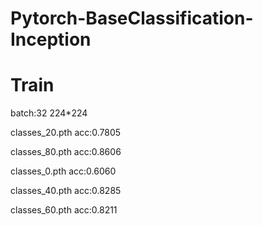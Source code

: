 # Pytorch-BaseClassification-Inception
# Train

batch:32 224*224

classes_20.pth acc:0.7805

classes_80.pth acc:0.8606

classes_0.pth acc:0.6060

classes_40.pth acc:0.8285

classes_60.pth acc:0.8211
